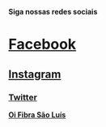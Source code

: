 **Siga nossas redes sociais**

# [Facebook](https://www.facebook.com/oifibrasaoluis)
## [Instagram](https://www.instagram.com/oifibrasaoluis)
### [Twitter](https://twitter.com/oifibrasaoluis)
**[Oi Fibra São Luís](https://www.oifibrasaoluis.com.br/)**